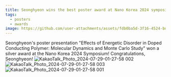 ```yaml
---
title: Seonghyeon wins the best poster award at Nano Korea 2024 symposium!
tags:
  - posters
  - awards
image: https://github.com/user-attachments/assets/fdb0ba5d-3f16-4524-bd5a-c3c0b5c0acdc
---
```


Seonghyeon's poster presentation "Effects of Energetic Disorder in Doped Conducting Polymer: Molecular Dynamics and Monte Carlo Study" won a silver award at the Nano Korea 2024 Symposium! Congratulations, Seonghyeon!
![KakaoTalk_Photo_2024-07-29-01-27-58 002](https://github.com/user-attachments/assets/fdb0ba5d-3f16-4524-bd5a-c3c0b5c0acdc)
![KakaoTalk_Photo_2024-07-29-01-27-58 003](https://github.com/user-attachments/assets/f64a1a11-2b7e-4fc6-9daf-3d2f37952c54)
![KakaoTalk_Photo_2024-07-29-01-27-58 001](https://github.com/user-attachments/assets/1af6fc40-e0e9-426e-b817-b6e85e1b187c)

